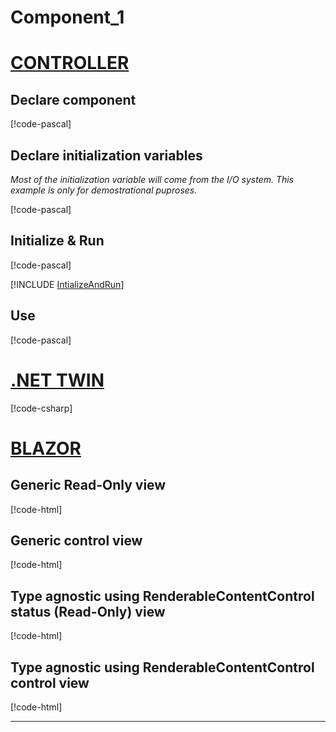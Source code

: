 # Component_1

# [CONTROLLER](#tab/controller)

## Declare component
[!code-pascal[](../app/src/Documentation/Component_1.st?name=ComponentDeclaration)]

## Declare initialization variables

*Most of the initialization variable will come from the I/O system. This example is only for demostrational puproses.*

[!code-pascal[](../app/src/Documentation/Component_1.st?name=InitializationArgumentsDeclaration)]

## Initialize & Run

[!code-pascal[](../app/src/Documentation/Component_1.st?name=Initialization)]

[!INCLUDE [IntializeAndRun](../../../docfx/articles/notes/CYCLIC_UPDATE_NOTICE.md)]

## Use
[!code-pascal[](../app/src/Documentation/Component_1.st?name=Usage)]

# [.NET TWIN](#tab/twin)


[!code-csharp[](../app/ix-blazor/Pages/Component_1.razor?name=WriteTaskDurationToConsole)]


# [BLAZOR](#tab/blazor)

## Generic Read-Only view 

[!code-html[](../app/ix-blazor/Pages/Component_1.razor?name=GenericComponentStatusView)]

## Generic control view 

[!code-html[](../app/ix-blazor/Pages/Component_1.razor?name=GenericComponentCommandView)]

## Type agnostic using RenderableContentControl status (Read-Only) view

[!code-html[](../app/ix-blazor/Pages/Component_1.razor?name=RccComponentStatusView)]


## Type agnostic using RenderableContentControl control view

[!code-html[](../app/ix-blazor/Pages/Component_1.razor?name=RccComponentCommandView)]

---
